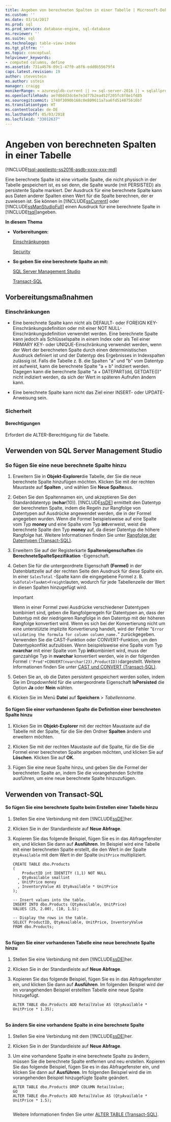 ```yaml
---
title: Angeben von berechneten Spalten in einer Tabelle | Microsoft-Dokumentation
ms.custom: ''
ms.date: 03/14/2017
ms.prod: sql
ms.prod_service: database-engine, sql-database
ms.reviewer: ''
ms.suite: sql
ms.technology: table-view-index
ms.tgt_pltfrm: ''
ms.topic: conceptual
helpviewer_keywords:
- computed columns, define
ms.assetid: 731a4576-09c1-47f0-a8f6-edd0b55679f4
caps.latest.revision: 19
author: stevestein
ms.author: sstein
manager: craigg
monikerRange: = azuresqldb-current || >= sql-server-2016 || = sqlallproducts-allversions
ms.openlocfilehash: ae7d0dd3dc6e7e3d77b2ea452f205fc8f8e1fd85
ms.sourcegitcommit: 1740f3090b168c0e809611a7aa6fd514075616bf
ms.translationtype: HT
ms.contentlocale: de-DE
ms.lasthandoff: 05/03/2018
ms.locfileid: "33012637"
---
```

# <a name="specify-computed-columns-in-a-table"></a>Angeben von berechneten Spalten in einer Tabelle
[!INCLUDE[tsql-appliesto-ss2016-asdb-xxxx-xxx-md](../../includes/tsql-appliesto-ss2016-asdb-xxxx-xxx-md.md)]

  Eine berechnete Spalte ist eine virtuelle Spalte, die nicht physisch in der Tabelle gespeichert ist, es sei denn, die Spalte wurde (mit PERSISTED) als persistente Spalte markiert. Der Ausdruck für eine berechnete Spalte kann aus Daten anderer Spalten einen Wert für die Spalte berechnen, der er zuwiesen ist. Sie können in [!INCLUDE[ssCurrent](../../includes/sscurrent-md.md)] oder [!INCLUDE[ssManStudioFull](../../includes/ssmanstudiofull-md.md)] einen Ausdruck für eine berechnete Spalte in [!INCLUDE[tsql](../../includes/tsql-md.md)]angeben.  
  
 **In diesem Thema**  
  
-   **Vorbereitungen:**  
  
     [Einschränkungen](#Limitations)  
  
     [Security](#Security)  
  
-   **So geben Sie eine berechnete Spalte an mit:**  
  
     [SQL Server Management Studio](#SSMSProcedure)  
  
     [Transact-SQL](#TsqlProcedure)  
  
##  <a name="BeforeYouBegin"></a> Vorbereitungsmaßnahmen  
  
###  <a name="Limitations"></a> Einschränkungen  
  
-   Eine berechnete Spalte kann nicht als DEFAULT- oder FOREIGN KEY-Einschränkungsdefinition oder mit einer NOT NULL-Einschränkungsdefinition verwendet werden. Eine berechnete Spalte kann jedoch als Schlüsselspalte in einem Index oder als Teil einer PRIMARY KEY- oder UNIQUE-Einschränkung verwendet werden, wenn der Wert der berechneten Spalte durch einen deterministischen Ausdruck definiert ist und der Datentyp des Ergebnisses in Indexspalten zulässig ist. Falls die Tabelle z. B. die Spalten "a" und "b" vom Datentyp int aufweist, kann die berechnete Spalte "a + b" indiziert werden. Dagegen kann die berechnete Spalte "a + DATEPART(dd, GETDATE())" nicht indiziert werden, da sich der Wert in späteren Aufrufen ändern kann.  
  
-   Eine berechnete Spalte kann nicht das Ziel einer INSERT- oder UPDATE-Anweisung sein.  
  
###  <a name="Security"></a> Sicherheit  
  
####  <a name="Permissions"></a> Berechtigungen  
 Erfordert die ALTER-Berechtigung für die Tabelle.  
  
##  <a name="SSMSProcedure"></a> Verwenden von SQL Server Management Studio  
  
###  <a name="NewColumn"></a> So fügen Sie eine neue berechnete Spalte hinzu  
  
1.  Erweitern Sie in **Objekt-Explorer**die Tabelle, der Sie die neue berechnete Spalte hinzufügen möchten. Klicken Sie mit der rechten Maustaste auf **Spalten** , und wählen Sie **Neue Spalte**aus.  
  
2.  Geben Sie den Spaltennamen ein, und akzeptieren Sie den Standarddatentyp (**nchar**(10)). [!INCLUDE[ssDE](../../includes/ssde-md.md)] ermittelt den Datentyp der berechneten Spalte, indem die Regeln zur Rangfolge von Datentypen auf Ausdrücke angewendet werden, die in der Formel angegeben wurden. Wenn die Formel beispielsweise auf eine Spalte vom Typ **money** und eine Spalte vom Typ **int**verweist, weist die berechnete Spalte den Typ **money** auf, da dieser Datentyp die höhere Rangfolge hat. Weitere Informationen finden Sie unter [Rangfolge der Datentypen &#40;Transact-SQL&#41;](../../t-sql/data-types/data-type-precedence-transact-sql.md).  
  
3.  Erweitern Sie auf der Registerkarte **Spalteneigenschaften** die **BerechneteSpalteSpezifikation** -Eigenschaft.  
  
4.  Geben Sie für die untergeordnete Eigenschaft **(Formel)** in der Datenblattzelle auf der rechten Seite den Ausdruck für diese Spalte ein. In einer `SalesTotal` -Spalte kann die eingegebene Formel z. B. `SubTotal+TaxAmt+Freight`lauten, wodurch für jede Tabellenzeile der Wert in diesen Spalten hinzugefügt wird.  
  
    > [!IMPORTANT]  
    >  Wenn in einer Formel zwei Ausdrücke verschiedener Datentypen kombiniert sind, geben die Rangfolgeregeln für Datentypen an, dass der Datentyp mit der niedrigeren Rangfolge in den Datentyp mit der höheren Rangfolge konvertiert wird. Wenn es sich bei der Konvertierung nicht um eine unterstützte implizite Konvertierung handelt, wird der Fehler "`Error validating the formula for column column_name.`" zurückgegeben. Verwenden Sie die CAST-Funktion oder CONVERT-Funktion, um den Datentypkonflikt aufzulösen. Wenn beispielsweise eine Spalte vom Typ **nvarchar** mit einer Spalte vom Typ **int**kombiniert wird, muss der ganzzahlige Typ in **nvarchar** konvertiert werden, wie in der folgenden Formel `('Prod'+CONVERT(nvarchar(23),ProductID))`dargestellt. Weitere Informationen finden Sie unter [CAST und CONVERT &#40;Transact-SQL&#41;](../../t-sql/functions/cast-and-convert-transact-sql.md).  
  
5.  Geben Sie an, ob die Daten persistent gespeichert werden sollen, indem Sie im Dropdownfeld für die untergeordnete Eigenschaft **IsPersisted** die Option **Ja** oder **Nein** wählen.  
  
6.  Klicken Sie im Menü **Datei** auf **Speichern** > *Tabellenname*.  
  
#### <a name="to-add-a-computed-column-definition-to-an-existing-column"></a>So fügen Sie einer vorhandenen Spalte die Definition einer berechneten Spalte hinzu  
  
1.  Klicken Sie im **Objekt-Explorer** mit der rechten Maustaste auf die Tabelle mit der Spalte, für die Sie den Ordner **Spalten** ändern und erweitern möchten.  
  
2.  Klicken Sie mit der rechten Maustaste auf die Spalte, für die Sie die Formel einer berechneten Spalte angeben möchten, und klicken Sie auf **Löschen**. Klicken Sie auf **OK**.  
  
3.  Fügen Sie eine neue Spalte hinzu, und geben Sie die Formel der berechneten Spalte an, indem Sie die vorangehenden Schritte ausführen, um eine neue berechnete Spalte hinzuzufügen.  
  
##  <a name="TsqlProcedure"></a> Verwenden von Transact-SQL  
  
#### <a name="to-add-a-computed-column-when-creating-a-table"></a>So fügen Sie eine berechnete Spalte beim Erstellen einer Tabelle hinzu  
  
1.  Stellen Sie eine Verbindung mit dem [!INCLUDE[ssDE](../../includes/ssde-md.md)]her.  
  
2.  Klicken Sie in der Standardleiste auf **Neue Abfrage**.  
  
3.  Kopieren Sie das folgende Beispiel, fügen Sie es in das Abfragefenster ein, und klicken Sie dann auf **Ausführen**. Im Beispiel wird eine Tabelle mit einer berechneten Spalte erstellt, die den Wert in der Spalte `QtyAvailable` mit dem Wert in der Spalte `UnitPrice` multipliziert.  
  
    ```  
    CREATE TABLE dbo.Products   
    (  
        ProductID int IDENTITY (1,1) NOT NULL  
      , QtyAvailable smallint  
      , UnitPrice money  
      , InventoryValue AS QtyAvailable * UnitPrice  
    );  
  
    -- Insert values into the table.  
    INSERT INTO dbo.Products (QtyAvailable, UnitPrice)  
    VALUES (25, 2.00), (10, 1.5);  
  
    -- Display the rows in the table.  
    SELECT ProductID, QtyAvailable, UnitPrice, InventoryValue  
    FROM dbo.Products;  
  
    ```  
  
#### <a name="to-add-a-new-computed-column-to-an-existing-table"></a>So fügen Sie einer vorhandenen Tabelle eine neue berechnete Spalte hinzu  
  
1.  Stellen Sie eine Verbindung mit dem [!INCLUDE[ssDE](../../includes/ssde-md.md)]her.  
  
2.  Klicken Sie in der Standardleiste auf **Neue Abfrage**.  
  
3.  Kopieren Sie das folgende Beispiel, fügen Sie es in das Abfragefenster ein, und klicken Sie dann auf **Ausführen**. Im folgenden Beispiel wird der im vorangehenden Beispiel erstellten Tabelle eine neue Spalte hinzugefügt.  
  
    ```  
    ALTER TABLE dbo.Products ADD RetailValue AS (QtyAvailable * UnitPrice * 1.35);  
  
    ```  
  
#### <a name="to-change-an-existing-column-to-a-computed-column"></a>So ändern Sie eine vorhandene Spalte in eine berechnete Spalte  
  
1.  Stellen Sie eine Verbindung mit dem [!INCLUDE[ssDE](../../includes/ssde-md.md)]her.  
  
2.  Klicken Sie in der Standardleiste auf **Neue Abfrage**.  
  
3.  Um eine vorhandene Spalte in eine berechnete Spalte zu ändern, müssen Sie die berechnete Spalte entfernen und neu erstellen. Kopieren Sie das folgende Beispiel, fügen Sie es in das Abfragefenster ein, und klicken Sie dann auf **Ausführen**. Im folgenden Beispiel wird die im vorangehenden Beispiel hinzugefügte Spalte geändert.  
  
    ```  
    ALTER TABLE dbo.Products DROP COLUMN RetailValue;  
    GO  
    ALTER TABLE dbo.Products ADD RetailValue AS (QtyAvailable * UnitPrice * 1.5);  
  
    ```  
  
     Weitere Informationen finden Sie unter [ALTER TABLE &#40;Transact-SQL&#41;](../../t-sql/statements/alter-table-transact-sql.md).  
  
###  <a name="TsqlExample"></a>  
